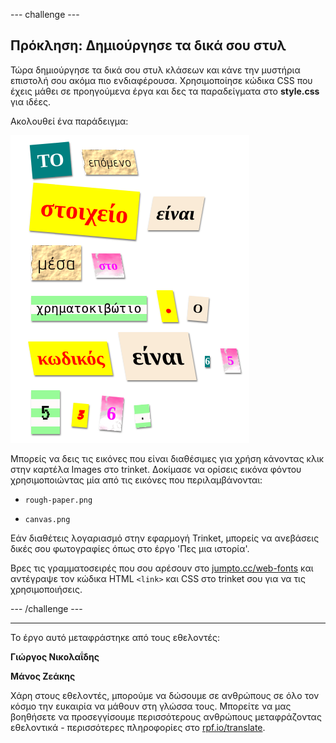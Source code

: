--- challenge ---

## Πρόκληση: Δημιούργησε τα δικά σου στυλ

Τώρα δημιούργησε τα δικά σου στυλ κλάσεων και κάνε την μυστήρια επιστολή σου ακόμα πιο ενδιαφέρουσα. Χρησιμοποίησε κώδικα CSS που έχεις μάθει σε προηγούμενα έργα και δες τα παραδείγματα στο **style.css** για ιδέες.

Ακολουθεί ένα παράδειγμα:

![screenshot](images/letter-fonts-challenge3.png)

Μπορείς να δεις τις εικόνες που είναι διαθέσιμες για χρήση κάνοντας κλικ στην καρτέλα Images στο trinket. Δοκίμασε να ορίσεις εικόνα φόντου χρησιμοποιώντας μία από τις εικόνες που περιλαμβάνονται:

+ `rough-paper.png`

+ `canvas.png`

Εάν διαθέτεις λογαριασμό στην εφαρμογή Trinket, μπορείς να ανεβάσεις δικές σου φωτογραφίες όπως στο έργο 'Πες μια ιστορία'.

Βρες τις γραμματοσειρές που σου αρέσουν στο <a href="http://jumpto.cc/web-fonts" target="_blank">jumpto.cc/web-fonts</a> και αντέγραψε τον κώδικα HTML `<link>` και CSS στο trinket σου για να τις χρησιμοποιήσεις.

--- /challenge ---

***
Το έργο αυτό μεταφράστηκε από τους εθελοντές:

**Γιώργος Νικολαΐδης**

**Μάνος Ζεάκης**

Χάρη στους εθελοντές, μπορούμε να δώσουμε σε ανθρώπους σε όλο τον κόσμο την ευκαιρία να μάθουν στη γλώσσα τους. Μπορείτε να μας βοηθήσετε να προσεγγίσουμε περισσότερους ανθρώπους μεταφράζοντας εθελοντικά - περισσότερες πληροφορίες στο [rpf.io/translate](https://rpf.io/translate).
